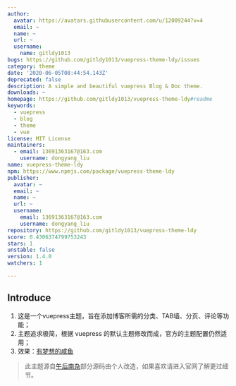 ```yaml
---
author:
  avatar: https://avatars.githubusercontent.com/u/12009244?v=4
  email: ~
  name: ~
  url: ~
  username:
    name: gitldy1013
bugs: https://github.com/gitldy1013/vuepress-theme-ldy/issues
category: theme
date: '2020-06-05T08:44:54.143Z'
deprecated: false
description: A simple and beautiful vuepress Blog & Doc theme.
downloads: ~
homepage: https://github.com/gitldy1013/vuepress-theme-ldy#readme
keywords:
  - vuepress
  - blog
  - theme
  - vue
license: MIT License
maintainers:
  - email: 13691363167@163.com
    username: dongyang_liu
name: vuepress-theme-ldy
npm: https://www.npmjs.com/package/vuepress-theme-ldy
publisher:
  avatar: ~
  email: ~
  name: ~
  url: ~
  username:
    email: 13691363167@163.com
    username: dongyang_liu
repository: https://github.com/gitldy1013/vuepress-theme-ldy
score: 0.4306374799753243
stars: 1
unstable: false
version: 1.4.0
watchers: 1

---
```


## Introduce

1. 这是一个vuepress主题，旨在添加博客所需的分类、TAB墙、分页、评论等功能；
2. 主题追求极简，根据 vuepress 的默认主题修改而成，官方的主题配置仍然适用；
3. 效果：[有梦想的咸鱼](https://blog.liudongyang.top) 

> 此主题源自[午后南杂](https://www.recoluan.com)部分源码由个人改造，如果喜欢请进入官网了解更过细节。
